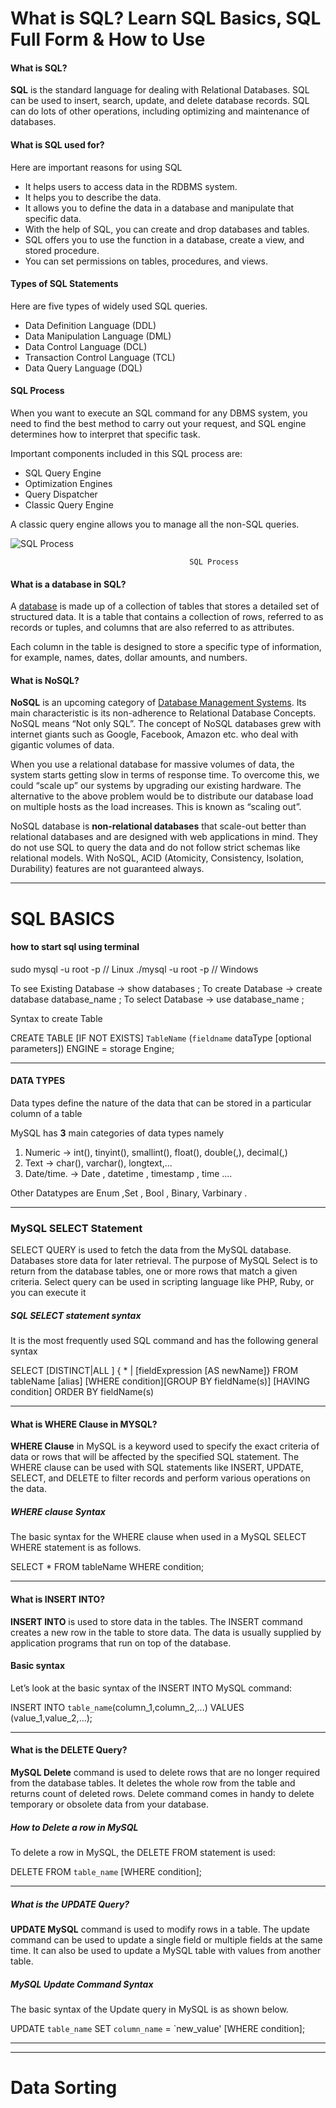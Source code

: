 
# What is SQL? Learn SQL Basics, SQL Full Form & How to Use

#### What is SQL?
**SQL** is the standard language for dealing with Relational Databases. SQL can be used to insert, search, update, and delete database records. SQL can do lots of other operations, including optimizing and maintenance of databases.


#### What is SQL used for?
Here are important reasons for using SQL

-   It helps users to access data in the RDBMS system.
-   It helps you to describe the data.
-   It allows you to define the data in a database and manipulate that specific data.
-   With the help of SQL, you can create and drop databases and tables.
-   SQL offers you to use the function in a database, create a view, and stored procedure.
-   You can set permissions on tables, procedures, and views.


#### Types of SQL Statements
Here are five types of widely used SQL queries.

-   Data Definition Language (DDL)
-   Data Manipulation Language (DML)
-   Data Control Language (DCL)
-   Transaction Control Language (TCL)
-   Data Query Language (DQL)



#### SQL Process
When you want to execute an SQL command for any DBMS system, you need to find the best method to carry out your request, and SQL engine determines how to interpret that specific task.

Important components included in this SQL process are:

-   SQL Query Engine
-   Optimization Engines
-   Query Dispatcher
-   Classic Query Engine

A classic query engine allows you to manage all the non-SQL queries.

![SQL Process](https://www.guru99.com/images/sql-tutorial.png)

											SQL Process


#### What is a database in SQL?
A [database](https://www.guru99.com/introduction-to-database-sql.html) is made up of a collection of tables that stores a detailed set of structured data. It is a table that contains a collection of rows, referred to as records or tuples, and columns that are also referred to as attributes.

Each column in the table is designed to store a specific type of information, for example, names, dates, dollar amounts, and numbers.


#### What is NoSQL?

**NoSQL** is an upcoming category of [Database Management Systems](https://www.guru99.com/what-is-dbms.html). Its main characteristic is its non-adherence to Relational Database Concepts. NoSQL means “Not only SQL”. The concept of NoSQL databases grew with internet giants such as Google, Facebook, Amazon etc. who deal with gigantic volumes of data.

When you use a relational database for massive volumes of data, the system starts getting slow in terms of response time. To overcome this, we could “scale up” our systems by upgrading our existing hardware. The alternative to the above problem would be to distribute our database load on multiple hosts as the load increases. This is known as “scaling out”.

NoSQL database is **non-relational databases** that scale-out better than relational databases and are designed with web applications in mind. They do not use SQL to query the data and do not follow strict schemas like relational models. With NoSQL, ACID (Atomicity, Consistency, Isolation, Durability) features are not guaranteed always.

___________________________________________________________________
# SQL BASICS

#### how to start sql using terminal ###

sudo mysql -u root -p    // Linux
		./mysql -u root -p  // Windows
		

To see Existing Database
	-> show databases ;
To create Database
	-> create database database_name ;
To select Database 
	-> use database_name ;

Syntax to create Table

CREATE  TABLE [IF NOT EXISTS] `TableName` (`fieldname` dataType [optional parameters]) ENGINE = storage Engine;

_________________

#### DATA TYPES
Data types define the nature of the data that can be stored in a particular column of a table

MySQL has **3** main categories of data types namely

1.  Numeric -> int(), tinyint(), smallint(), float(), double(,), decimal(,)
2.  Text  -> char(), varchar(), longtext,...
3.  Date/time.  -> Date , datetime , timestamp , time ....

Other Datatypes are
Enum ,Set , Bool , Binary, Varbinary .



_________________________________________________________________
### MySQL SELECT Statement

SELECT QUERY is used to fetch the data from the MySQL database. Databases store data for later retrieval. The purpose of MySQL Select is to return from the database tables, one or more rows that match a given criteria. Select query can be used in scripting language like PHP, Ruby, or you can execute it 

##### SQL SELECT statement syntax

It is the most frequently used SQL command and has the following general syntax

SELECT [DISTINCT|ALL ] { * | [fieldExpression [AS newName]} FROM tableName [alias] [WHERE condition][GROUP BY fieldName(s)]  [HAVING condition] ORDER BY fieldName(s)

____
#### What is WHERE Clause in MYSQL?
**WHERE Clause** in MySQL is a keyword used to specify the exact criteria of data or rows that will be affected by the specified SQL statement. The WHERE clause can be used with SQL statements like INSERT, UPDATE, SELECT, and DELETE to filter records and perform various operations on the data.


##### WHERE clause Syntax

The basic syntax for the WHERE clause when used in a MySQL SELECT WHERE statement is as follows.

SELECT * FROM tableName WHERE condition;

_____

#### What is INSERT INTO?

**INSERT INTO** is used to store data in the tables. The INSERT command creates a new row in the table to store data. The data is usually supplied by application programs that run on top of the database.

#### Basic syntax

Let’s look at the basic syntax of the INSERT INTO MySQL command:

INSERT INTO `table_name`(column_1,column_2,...) VALUES (value_1,value_2,...);

___

#### What is the DELETE Query?

**MySQL Delete** command is used to delete rows that are no longer required from the database tables. It deletes the whole row from the table and returns count of deleted rows. Delete command comes in handy to delete temporary or obsolete data from your database.


##### How to Delete a row in MySQL

To delete a row in MySQL, the DELETE FROM statement is used:

DELETE FROM `table_name` [WHERE condition];


----

##### What is the UPDATE Query?

**UPDATE MySQL** command is used to modify rows in a table. The update command can be used to update a single field or multiple fields at the same time. It can also be used to update a MySQL table with values from another table.


##### MySQL Update Command Syntax

The basic syntax of the Update query in MySQL is as shown below.

UPDATE `table_name` SET `column_name` = `new_value' [WHERE condition];


---
-----
# Data Sorting
	



